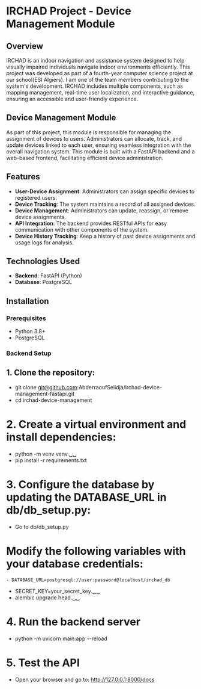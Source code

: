 # IRCHAD Project - Device Management Module  

## Overview  
IRCHAD is an indoor navigation and assistance system designed to help visually impaired individuals navigate indoor environments efficiently. This project was developed as part of a fourth-year computer science project at our school(ESI Algiers). I am one of the team members contributing to the system's development. IRCHAD includes multiple components, such as mapping management, real-time user localization, and interactive guidance, ensuring an accessible and user-friendly experience.  

## Device Management Module  
As part of this project, this module is responsible for managing the assignment of devices to users. Administrators can allocate, track, and update devices linked to each user, ensuring seamless integration with the overall navigation system. This module is built with a FastAPI backend and a web-based frontend, facilitating efficient device administration.  

## Features  
- **User-Device Assignment**: Administrators can assign specific devices to registered users.  
- **Device Tracking**: The system maintains a record of all assigned devices.  
- **Device Management**: Administrators can update, reassign, or remove device assignments.  
- **API Integration**: The backend provides RESTful APIs for easy communication with other components of the system.  
- **Device History Tracking**: Keep a history of past device assignments and usage logs for analysis.

## Technologies Used  
- **Backend**: FastAPI (Python)  
- **Database**: PostgreSQL  

## Installation  

### Prerequisites  
- Python 3.8+  
- PostgreSQL  
### Backend Setup  
## 1. Clone the repository:  
   - git clone git@github.com:AbderraoufSelidja/irchad-device-management-fastapi.git
   - cd irchad-device-management
# 2. Create a virtual environment and install dependencies:
   - python -m venv venv.␣␣
   - pip install -r requirements.txt
# 3. Configure the database by updating the DATABASE_URL in db/db_setup.py:
  - Go to db/db_setup.py
  # Modify the following variables with your database credentials:
    - DATABASE_URL=postgresql://user:password@localhost/irchad_db
   - SECRET_KEY=your_secret_key.␣␣
   - alembic upgrade head.␣␣
# 4. Run the backend server
  - python -m uvicorn main:app --reload
# 5. Test the API
  - Open your browser and go to: http://127.0.0.1:8000/docs
